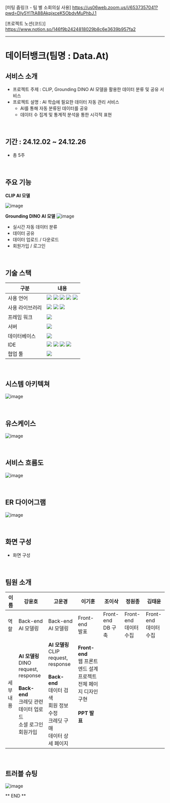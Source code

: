 [미팅 줌링크 - 팀 별 소회의실 사용]
https://us06web.zoom.us/j/6537357041?pwd=Dly5YlTtA88AkpjxceK5ObdvMuPhbJ.1

[프로젝트 노션(코드)]
https://www.notion.so/146f9b2424818029b8c6e3639b957fa2

<hr>

# 데이터뱅크(팀명 : Data.At)

## 서비스 소개
- 프로젝트 주제 : CLIP, Grounding DINO AI 모델을 활용한 데이터 분류 및 공유 서비스
- 프로젝트 설명 : AI 학습에 필요한 데이터 자동 관리 서비스
  - AI를 통해 자동 분류된 데이터를 공유
  - 데이터 수 집계 및 통계적 분석을 통한 시각적 표현

<br>

## 기간 : 24.12.02 ~ 24.12.26
- 총 5주

<br>

## 주요 기능
**CLIP AI 모델**
  
  ![image](https://github.com/user-attachments/assets/41481724-230c-42a2-b9d2-40e24ff19916)
  
**Grounding DINO AI 모델**
  ![image](https://github.com/user-attachments/assets/3ad9648c-f2a7-4f24-a816-12420a570fd6)

- 실시간 자동 데이터 분류
- 데이터 공유
- 데이터 업로드 / 다운로드
- 회원가입 / 로그인

<br>

## 기술 스택
|   구분  |      내용     |
|---------|---------------|
|사용 언어|<img src="https://img.shields.io/badge/Python-3776AB?style=for-the-badge&logo=Python&logoColor=white"/> <img src="https://img.shields.io/badge/Java-007396?style=for-the-badge&logo=java&logoColor=white"/> <img src="https://img.shields.io/badge/javascript-F7DF1E?style=for-the-badge&logo=javascript&logoColor=black"> <img src="https://img.shields.io/badge/html5-E34F26?style=for-the-badge&logo=html5&logoColor=white"> <img src="https://img.shields.io/badge/CSS3-1572B6?style=for-the-badge&logo=css3&logoColor=white">|
|사용 라이브러리|<img src="https://img.shields.io/badge/jquery-0769AD?style=for-the-badge&logo=jquery&logoColor=white"/> <img src="https://img.shields.io/badge/pytorch-EE4C2C?style=for-the-badge&logo=pytorch&logoColor=white"> <img src="https://img.shields.io/badge/flask-000000?style=for-the-badge&logo=flask&logoColor=white">|
|프레임 워크|<img src="https://img.shields.io/badge/spring-6DB33F?style=for-the-badge&logo=spring&logoColor=white"/>|
|서버|<img src="https://img.shields.io/badge/Apache Tomcat 9.0-D22128?style=for-the-badge&logo=Apache Tomcat&logoColor=white"/>|
|데이터베이스|<img src="https://img.shields.io/badge/MySQL-4479A1?style=for-the-badge&logo=MySQL&logoColor=white"/>|
|IDE|<img src="https://img.shields.io/badge/VSCode-007ACC?style=for-the-badge&logo=VisualStudioCode&logoColor=white"/> <img src="https://img.shields.io/badge/Jupyter-F37626?style=for-the-badge&logo=Jupyter&logoColor=white"/> <img src="https://img.shields.io/badge/Eclipse-2C2255?style=for-the-badge&logo=Eclipse&logoColor=white"/> <img src="https://img.shields.io/badge/googlecolab-F9AB00?style=for-the-badge&logo=googlecolab&logoColor=white"/>|
|협업 툴|<img src="https://img.shields.io/badge/GitHub-181717?style=for-the-badge&logo=GitHub&logoColor=white"/>|

<br>

## 시스템 아키텍쳐
![image](https://github.com/user-attachments/assets/96dd1bc5-f698-4523-a5a1-11968f807ca9)

<br>

## 유스케이스
![image](https://github.com/user-attachments/assets/eac6b878-7c05-4e58-8598-2c2ac03a2372)

<br>

## 서비스 흐름도
![image](https://github.com/user-attachments/assets/21cbb8c0-97d5-472d-b0da-9353f72330a2)

<br>

## ER 다이어그램
![image](https://github.com/user-attachments/assets/77f95baf-112c-4627-8b8c-408ab2450ef9)

<br>

## 화면 구성
- 화면 구성

<br>

## 팀원 소개
|  이름  |  강윤호  |  고운경  |  이기훈  |  조이삭  |  정원종  |  김태윤  |
|--------|----------|----------|----------|----------|----------|----------|
| 역할 | Back-end <br> AI 모델링 | Back-end <br> AI 모델링 | Front-end <br> 발표 | Front-end <br> DB 구축  | Front-end <br> 데이터 수집 | Front-end <br> 데이터 수집 |
| 세부내용 |**AI 모델링** <br> DINO request, response <br><br> **Back-end** <br> 크레딧 관련 <br> 데이터 업로드<br>소셜 로그인<br>회원가입 |**AI 모델링**<br> CLIP request, response <br><br> **Back-end**<br> 데이터 검색<br> 회원 정보 수정<br> 크레딧 구매<br> 데이터 상세 페이지 | **Front-end**<br>웹 프론트엔드 설계<br>프로젝트 전체 페이지 디자인 구현<br><br>**PPT 발표**<br><br><br><br> |  

<br>

## 트러블 슈팅
![image](https://github.com/user-attachments/assets/b570a130-05bf-44ea-b151-3c2c3d6ee8b6)

** END **
